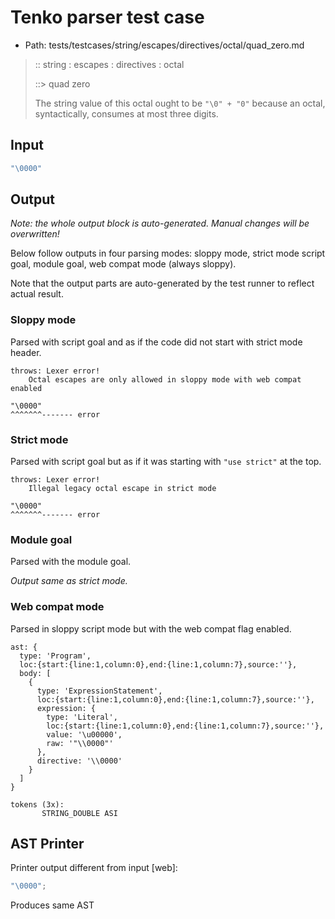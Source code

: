 # Tenko parser test case

- Path: tests/testcases/string/escapes/directives/octal/quad_zero.md

> :: string : escapes : directives : octal
>
> ::> quad zero
>
> The string value of this octal ought to be `"\0" + "0"` because an octal, syntactically, consumes at most three digits.

## Input

`````js
"\0000"
`````

## Output

_Note: the whole output block is auto-generated. Manual changes will be overwritten!_

Below follow outputs in four parsing modes: sloppy mode, strict mode script goal, module goal, web compat mode (always sloppy).

Note that the output parts are auto-generated by the test runner to reflect actual result.

### Sloppy mode

Parsed with script goal and as if the code did not start with strict mode header.

`````
throws: Lexer error!
    Octal escapes are only allowed in sloppy mode with web compat enabled

"\0000"
^^^^^^^------- error
`````

### Strict mode

Parsed with script goal but as if it was starting with `"use strict"` at the top.

`````
throws: Lexer error!
    Illegal legacy octal escape in strict mode

"\0000"
^^^^^^^------- error
`````


### Module goal

Parsed with the module goal.

_Output same as strict mode._

### Web compat mode

Parsed in sloppy script mode but with the web compat flag enabled.

`````
ast: {
  type: 'Program',
  loc:{start:{line:1,column:0},end:{line:1,column:7},source:''},
  body: [
    {
      type: 'ExpressionStatement',
      loc:{start:{line:1,column:0},end:{line:1,column:7},source:''},
      expression: {
        type: 'Literal',
        loc:{start:{line:1,column:0},end:{line:1,column:7},source:''},
        value: '\u00000',
        raw: '"\\0000"'
      },
      directive: '\\0000'
    }
  ]
}

tokens (3x):
       STRING_DOUBLE ASI
`````


## AST Printer

Printer output different from input [web]:

````js
"\0000";
````

Produces same AST
